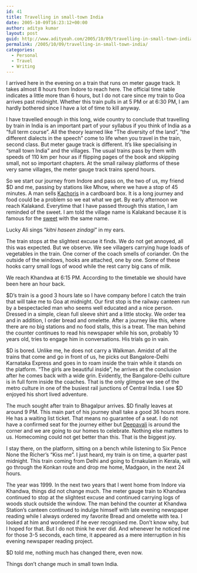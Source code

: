 ```yaml
---
id: 41
title: Travelling in small-town India
date: 2005-10-09T16:23:12+00:00
author: aditya kumar
layout: post
guid: http://www.adityeah.com/2005/10/09/travelling-in-small-town-india/
permalink: /2005/10/09/travelling-in-small-town-india/
categories:
  - Personal
  - Travel
  - Writing
---
```

I arrived here in the evening on a train that runs on meter gauge track. It takes almost 8 hours from Indore to reach here. The official time table indicates a little more than 6 hours, but I do not care since my train to Goa arrives past midnight. Whether this train pulls in at 5 PM or at 6:30 PM, I am hardly bothered since I have a lot of time to kill anyway.  
  
I have travelled enough in this long, wide country to conclude that travelling by train in India is an important part of your syllabus if you think of India as a &#8220;full term course&#8221;. All the theory learned like &#8220;The diversity of the land&#8221;, &#8220;the different dialects in the speech&#8221; come to life when you travel in the train, second class. But meter gauge track is different. It&#8217;s like specialising in &#8220;small town India&#8221; and the villages. The usual trains pass by them with speeds of 110 km per hour as if flipping pages of the book and skipping small, not so important chapters. At the small railway platforms of these very same villages, the meter gauge track trains spend hours.  
  
So we start our journey from Indore and pass on, the two of us, my friend $D and me, passing by stations like Mhow, where we have a stop of 45 minutes. A man sells [Kachoris](http://www.hindu.com/thehindu/mp/2004/12/25/stories/2004122502230300.htm) in a cardboard box. It is a long journey and food could be a problem so we eat what we get. By early afternoon we reach Kalakand. Everytime that I have passed through this station, I am reminded of the sweet. I am told the village name is Kalakand because it is famous for the [sweet](http://festivals.iloveindia.com/janmashtmi/kalakand.html) with the same name.  
  
Lucky Ali sings &#8220;_kitni haseen zindagi_&#8221; in my ears.  
  
The train stops at the slightest excuse it finds. We do not get annoyed, all this was expected. But we observe. We see villagers carrying huge loads of vegetables in the train. One corner of the coach smells of coriander. On the outside of the windows, hooks are attached, one by one. Some of these hooks carry small logs of wood while the rest carry big cans of milk.  
  
We reach Khandwa at 6:15 PM. According to the timetable we should have been here an hour back.  
  
$D&#8217;s train is a good 3 hours late so I have company before I catch the train that will take me to Goa at midnight. Our first stop is the railway canteen run by a bespectacled man who seems well educated and a nice person. Dressed in a simple, clean full sleeve shirt and a little stocky. We order tea and in addition, I order bread and omelette. After a journey like this, where there are no big stations and no food stalls, this is a treat. The man behind the counter continues to read his newspaper while his son, probably 10 years old, tries to engage him in conversations. His trials go in vain.  
  
$D is bored. Unlike me, he does not carry a Walkman. Amidst of all the trains that come and go in front of us, he picks out Bangalore-Delhi Karnataka Express and goes in to roam inside the train while it stands on the platform. &#8220;The girls are beautiful inside&#8221;, he arrives at the conclusion after he comes back with a wide grin. Evidently, the Bangalore-Delhi culture is in full form inside the coaches. That is the only glimpse we see of the metro culture in one of the busiest rail junctions of Central India. I see $D enjoyed his short lived adventure.  
  
The much sought after train to Bhagalpur arrives. $D finally leaves at around 9 PM. This main part of his journey shall take a good 36 hours more. He has a waiting list ticket. That means no guarantee of a seat. I do not have a confirmed seat for the journey either but [Deepavali](http://en.wikipedia.org/wiki/Diwali) is around the corner and we are going to our homes to celebrate. Nothing else matters to us. Homecoming could not get better than this. That is the biggest joy.  
  
I stay there, on the platform, sitting on a bench while listening to Six Pence None the Richer&#8217;s &#8220;Kiss me&#8221;. I just heard, my train is on time, a quarter past midnight. This train coming from Delhi and going to Ernakulam in Kerala, will go through the Konkan route and drop me home, Madgaon, in the next 24 hours.  
  
The year was 1999. In the next two years that I went home from Indore via Khandwa, things did not change much. The meter gauge train to Khandwa continued to stop at the slightest excuse and continued carrying logs of woods stuck outside the window. The man behind the counter at Khandwa Station&#8217;s canteen continued to indulge himself with late evening newspaper reading while I always ordered my favorite Bread and omelette with tea. I looked at him and wondered if he ever recognised me. Don&#8217;t know why, but I hoped for that. But I do not think he ever did. And whenever he noticed me for those 3-5 seconds, each time, it appeared as a mere interruption in his evening newspaper reading project.  
  
$D told me, nothing much has changed there, even now.  
  
Things don&#8217;t change much in small town India.